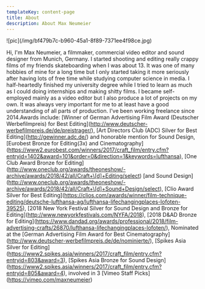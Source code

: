 ```yaml
---
templateKey: content-page
title: About
description: About Max Neumeier
---
```

!\[pic](/img/bf479b7c-b960-45a1-8f89-7371ee4f98ce.jpg)

Hi, I'm Max Neumeier, a filmmaker, commercial video editor and sound designer from Munich, Germany. I started shooting and editing really crappy films of my friends skateboarding when I was about 13. It was one of many hobbies of mine for a long time but I only started taking it more seriously after having lots of free time while studying computer science in media. I half-heartedly finished my university degree while I tried to learn as much as I could doing internships and making shitty films. I became self-employed mainly as a video editor but I also produce a lot of projects on my own. It was always very important for me to at least have a good understanding of all parts of production. I've been working freelance since 2014.Awards include: \[Winner of German Advertising Film Award (Deutscher Werbefilmpreis) for Best Editing](http://www.deutscher-werbefilmpreis.de/de/preistrager/), \[Art Directors Club (ADC) Silver for Best Editing](http://gewinner.adc.de/) and honorable mention for Sound Design, \[Eurobest Bronze for Editing(3x) and Cinematography](https://www2.eurobest.com/winners/2017/craft_film/entry.cfm?entryid=1402&award=101&order=0&direction=1&keywords=lufthansa), \[One Club Award Bronze for Editing](http://www.oneclub.org/awards/theoneshow/-archive/awards/2018/42/all/Craft+\[d]+Editing/select) \[and Sound Design](http://www.oneclub.org/awards/theoneshow/-archive/awards/2018/42/all/Craft+\[d]+Sound+Design/select), \[Clio Award Silver for Best Editing](https://clios.com/awards/winner/film-technique-editing/deutsche-lufthansa-ag/lufthansa-lifechangingplaces-lofoten-39525),  \[2018 New York Festival Silver for Sound Design and Bronze for Editing](http://www.newyorkfestivals.com/NYFA/2018), \[2018 D&AD Bronze for Editing](https://www.dandad.org/awards/professional/2018/film-advertising-crafts/26870/lufthansa-lifechangingplaces-lofoten/), Nominated at the \[German Advertising Film Award for Best Cinematography](http://www.deutscher-werbefilmpreis.de/de/nominierte/), \[Spikes Asia Silver for Editing](https://www2.spikes.asia/winners/2017/craft_film/entry.cfm?entryid=803&award=3), \[Spikes Asia Bronze for Sound Design](https://www2.spikes.asia/winners/2017/craft_film/entry.cfm?entryid=805&award=4), involved in 3 \[Vimeo Staff Picks](https://vimeo.com/maxneumeier)
